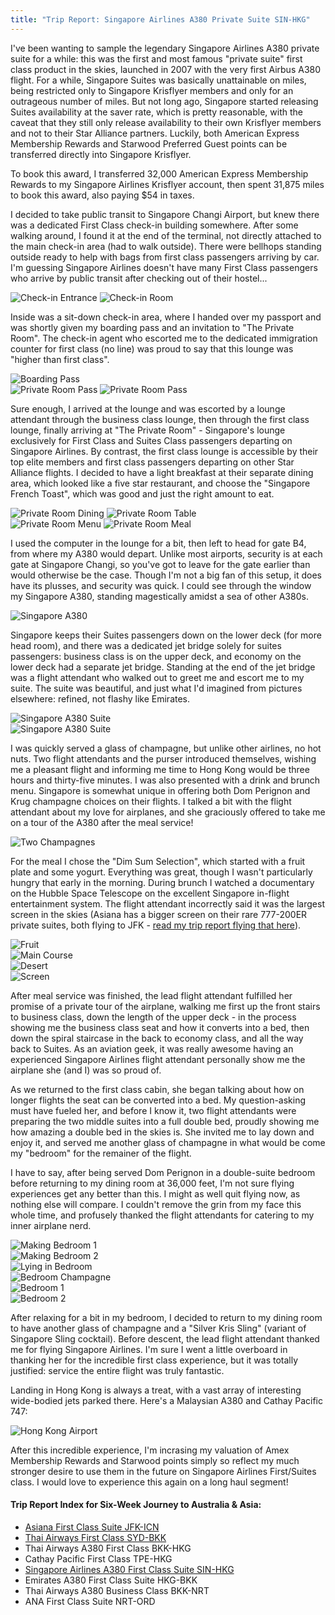 ```yaml
---
title: "Trip Report: Singapore Airlines A380 Private Suite SIN-HKG"
---
```


I've been wanting to sample the legendary Singapore Airlines A380 private suite for a while: this was the first and most famous "private suite" first class product in the skies, launched in 2007 with the very first Airbus A380 flight. For a while, Singapore Suites was basically unattainable on miles, being restricted only to Singapore Krisflyer members and only for an outrageous number of miles. But not long ago, Singapore started releasing Suites availability at the saver rate, which is pretty reasonable, with the caveat that they still only release availability to their own Krisflyer members and not to their Star Alliance partners. Luckily, both American Express Membership Rewards and Starwood Preferred Guest points can be transferred directly into Singapore Krisflyer.

To book this award, I transferred 32,000 American Express Membership Rewards to my Singapore Airlines Krisflyer account, then spent 31,875 miles to book this award, also paying $54 in taxes.

I decided to take public transit to Singapore Changi Airport, but knew there was a dedicated First Class check-in building somewhere. After some walking around, I found it at the end of the terminal, not directly attached to the main check-in area (had to walk outside). There were bellhops standing outside ready to help with bags from first class passengers arriving by car. I'm guessing Singapore Airlines doesn't have many First Class passengers who arrive by public transit after checking out of their hostel...

<div class="image-container two-up">
  <img src="/blog/2013/11/02/trip-report-singapore-a380-private-suite-sin-hkg/checkin_entrance.jpg" alt="Check-in Entrance" />
  <img src="/blog/2013/11/02/trip-report-singapore-a380-private-suite-sin-hkg/checkin_room.jpg" alt="Check-in Room" />
</div>

Inside was a sit-down check-in area, where I handed over my passport and was shortly given my boarding pass and an invitation to "The Private Room". The check-in agent who escorted me to the dedicated immigration counter for first class (no line) was proud to say that this lounge was "higher than first class".

<div class="image-container">
  <img src="/blog/2013/11/02/trip-report-singapore-a380-private-suite-sin-hkg/boarding_pass.jpg" alt="Boarding Pass" />
</div>

<div class="image-container two-up">
  <img src="/blog/2013/11/02/trip-report-singapore-a380-private-suite-sin-hkg/private_room_pass.jpg" alt="Private Room Pass" />
  <img src="/blog/2013/11/02/trip-report-singapore-a380-private-suite-sin-hkg/private_room_pass_front.jpg" alt="Private Room Pass" />
</div>

Sure enough, I arrived at the lounge and was escorted by a lounge attendant through the business class lounge, then through the first class lounge, finally arriving at "The Private Room" - Singapore's lounge exclusively for First Class and Suites Class passengers departing on Singapore Airlines. By contrast, the first class lounge is accessible by their top elite members and first class passengers departing on other Star Alliance flights. I decided to have a light breakfast at their separate dining area, which looked like a five star restaurant, and choose the "Singapore French Toast", which was good and just the right amount to eat.

<div class="image-container two-up">
  <img src="/blog/2013/11/02/trip-report-singapore-a380-private-suite-sin-hkg/private_room_dining.jpg" alt="Private Room Dining" />
  <img src="/blog/2013/11/02/trip-report-singapore-a380-private-suite-sin-hkg/private_room_table.jpg" alt="Private Room Table" />
</div>

<div class="image-container two-up">
  <img src="/blog/2013/11/02/trip-report-singapore-a380-private-suite-sin-hkg/private_room_menu.jpg" alt="Private Room Menu" />
  <img src="/blog/2013/11/02/trip-report-singapore-a380-private-suite-sin-hkg/private_room_meal.jpg" alt="Private Room Meal" />
</div>

I used the computer in the lounge for a bit, then left to head for gate B4, from where my A380 would depart. Unlike most airports, security is at each gate at Singapore Changi, so you've got to leave for the gate earlier than would otherwise be the case. Though I'm not a big fan of this setup, it does have its plusses, and security was quick. I could see through the window my Singapore A380, standing magestically amidst a sea of other A380s.

<div class="image-container">
  <img src="/blog/2013/11/02/trip-report-singapore-a380-private-suite-sin-hkg/plane_exterior.jpg" alt="Singapore A380" />
</div>


Singapore keeps their Suites passengers down on the lower deck (for more head room), and there was a dedicated jet bridge solely for suites passengers: business class is on the upper deck, and economy on the lower deck had a separate jet bridge. Standing at the end of the jet bridge was a flight attendant who walked out to greet me and escort me to my suite. The suite was beautiful, and just what I'd imagined from pictures elsewhere: refined, not flashy like Emirates.

<div class="image-container">
  <img src="/blog/2013/11/02/trip-report-singapore-a380-private-suite-sin-hkg/suite_1.jpg" alt="Singapore A380 Suite" />
</div>
<div class="image-container">
  <img src="/blog/2013/11/02/trip-report-singapore-a380-private-suite-sin-hkg/suite_2.jpg" alt="Singapore A380 Suite" />
</div>

I was quickly served a glass of champagne, but unlike other airlines, no hot nuts. Two flight attendants and the purser introduced themselves, wishing me a pleasant flight and informing me time to Hong Kong would be three hours and thirty-five minutes. I was also presented with a drink and brunch menu. Singapore is somewhat unique in offering both Dom Perignon and Krug champagne choices on their flights. I talked a bit with the flight attendant about my love for airplanes, and she graciously offered to take me on a tour of the A380 after the meal service!

<div class="image-container">
  <img src="/blog/2013/11/02/trip-report-singapore-a380-private-suite-sin-hkg/two_champagnes.jpg" alt="Two Champagnes" />
</div>

For the meal I chose the "Dim Sum Selection", which started with a fruit plate and some yogurt. Everything was great, though I wasn't particularly hungry that early in the morning. During brunch I watched a documentary on the Hubble Space Telescope on the excellent Singapore in-flight entertainment system. The flight attendant incorrectly said it was the largest screen in the skies (Asiana has a bigger screen on their rare 777-200ER private suites, both flying to JFK - [read my trip report flying that here](/blog/2013/11/02/trip-report-singapore-a380-private-suite-sin-hkg.html)).

<div class="image-container">
  <img src="/blog/2013/11/02/trip-report-singapore-a380-private-suite-sin-hkg/meal_fruit.jpg" alt="Fruit" />
</div>
<div class="image-container">
  <img src="/blog/2013/11/02/trip-report-singapore-a380-private-suite-sin-hkg/meal_main.jpg" alt="Main Course" />
</div>
<div class="image-container">
  <img src="/blog/2013/11/02/trip-report-singapore-a380-private-suite-sin-hkg/meal_desert.jpg" alt="Desert" />
</div>

<div class="image-container">
  <img src="/blog/2013/11/02/trip-report-singapore-a380-private-suite-sin-hkg/suite_screen.jpg" alt="Screen" />
</div>

After meal service was finished, the lead flight attendant fulfilled her promise of a private tour of the airplane, walking me first up the front stairs to business class, down the length of the upper deck - in the process showing me the business class seat and how it converts into a bed, then down the spiral staircase in the back to economy class, and all the way back to Suites. As an aviation geek, it was really awesome having an experienced Singapore Airlines flight attendant personally show me the airplane she (and I) was so proud of.

As we returned to the first class cabin, she began talking about how on longer flights the seat can be converted into a bed. My question-asking must have fueled her, and before I know it, two flight attendants were preparing the two middle suites into a full double bed, proudly showing me how amazing a double bed in the skies is. She invited me to lay down and enjoy it, and served me another glass of champagne in what would be come my "bedroom" for the remainer of the flight. 

I have to say, after being served Dom Perignon in a double-suite bedroom before returning to my dining room at 36,000 feet, I'm not sure flying experiences get any better than this. I might as well quit flying now, as nothing else will compare. I couldn't remove the grin from my face this whole time, and profusely thanked the flight attendants for catering to my inner airplane nerd. 


<div class="image-container">
  <img src="/blog/2013/11/02/trip-report-singapore-a380-private-suite-sin-hkg/making_bedroom_1.jpg" alt="Making Bedroom 1" />
</div>
<div class="image-container">
  <img src="/blog/2013/11/02/trip-report-singapore-a380-private-suite-sin-hkg/making_bedroom_2.jpg" alt="Making Bedroom 2" />
</div>
<div class="image-container">
  <img src="/blog/2013/11/02/trip-report-singapore-a380-private-suite-sin-hkg/lying_in_bedroom.jpg" alt="Lying in Bedroom" />
</div>
<div class="image-container">
  <img src="/blog/2013/11/02/trip-report-singapore-a380-private-suite-sin-hkg/bedroom_champagne.jpg" alt="Bedroom Champagne" />
</div>

<div class="image-container">
  <img src="/blog/2013/11/02/trip-report-singapore-a380-private-suite-sin-hkg/bedroom_1.jpg" alt="Bedroom 1" />
</div>
<div class="image-container">
  <img src="/blog/2013/11/02/trip-report-singapore-a380-private-suite-sin-hkg/bedroom_2.jpg" alt="Bedroom 2" />
</div>

After relaxing for a bit in my bedroom, I decided to return to my dining room to have another glass of champagne and a "Silver Kris Sling" (variant of Singapore Sling cocktail). Before descent, the lead flight attendant thanked me for flying Singapore Airlines. I'm sure I went a little overboard in thanking her for the incredible first class experience, but it was totally justified: service the entire flight was truly fantastic.

Landing in Hong Kong is always a treat, with a vast array of interesting wide-bodied jets parked there. Here's a Malaysian A380 and Cathay Pacific 747:

<div class="image-container">
  <img src="/blog/2013/11/02/trip-report-singapore-a380-private-suite-sin-hkg/hong_kong_airport.jpg" alt="Hong Kong Airport" />
</div>

After this incredible experience, I'm incrasing my valuation of Amex Membership Rewards and Starwood points simply so reflect my much stronger desire to use them in the future on Singapore Airlines First/Suites class. I would love to experience this again on a long haul segment!

#### Trip Report Index for Six-Week Journey to Australia & Asia:
* [Asiana First Class Suite JFK-ICN](/blog/2013/10/14/trip-report-asiana-first-class-suite-jfk-icn.html)
* [Thai Airways First Class SYD-BKK](/blog/2013/10/29/trip-report-thai-747-first-class-syd-bkk.html)
* Thai Airways A380 First Class BKK-HKG
* Cathay Pacific First Class TPE-HKG
* [Singapore Airlines A380 First Class Suite SIN-HKG](/blog/2013/11/02/trip-report-singapore-a380-private-suite-sin-hkg.html)
* Emirates A380 First Class Suite HKG-BKK
* Thai Airways A380 Business Class BKK-NRT
* ANA First Class Suite NRT-ORD

<br />



